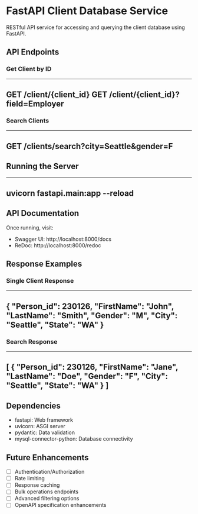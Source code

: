 # FastAPI Client Database Service

RESTful API service for accessing and querying the client database using FastAPI.

## API Endpoints

### Get Client by ID

---
GET /client/{client_id}
GET /client/{client_id}?field=Employer
---

### Search Clients

---
GET /clients/search?city=Seattle&gender=F
---

## Running the Server

---
uvicorn fastapi.main:app --reload
---

## API Documentation

Once running, visit:
- Swagger UI: http://localhost:8000/docs
- ReDoc: http://localhost:8000/redoc

## Response Examples

### Single Client Response

---
{
    "Person_id": 230126,
    "FirstName": "John",
    "LastName": "Smith",
    "Gender": "M",
    "City": "Seattle",
    "State": "WA"
}
---

### Search Response

---
[
    {
        "Person_id": 230126,
        "FirstName": "Jane",
        "LastName": "Doe",
        "Gender": "F",
        "City": "Seattle",
        "State": "WA"
    }
]
---

## Dependencies

- fastapi: Web framework
- uvicorn: ASGI server
- pydantic: Data validation
- mysql-connector-python: Database connectivity

## Future Enhancements

- [ ] Authentication/Authorization
- [ ] Rate limiting
- [ ] Response caching
- [ ] Bulk operations endpoints
- [ ] Advanced filtering options
- [ ] OpenAPI specification enhancements